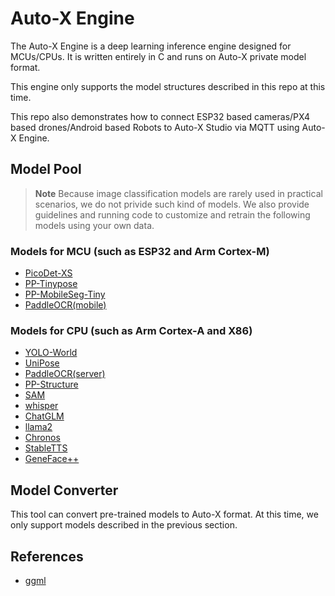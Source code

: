 # Auto-X Engine

The Auto-X Engine is a deep learning inference engine designed for MCUs/CPUs. It is written entirely in C and runs on Auto-X private model format.

This engine only supports the model structures described in this repo at this time.

This repo also demonstrates how to connect ESP32 based cameras/PX4 based drones/Android based Robots to Auto-X Studio via MQTT using Auto-X Engine.

## Model Pool

> **Note** Because image classification models are rarely used in practical scenarios, we do not privide such kind of models.
> We also provide guidelines and running code to customize and retrain the following models using your own data.

### Models for MCU (such as ESP32 and Arm Cortex-M)

- [PicoDet-XS](https://github.com/PaddlePaddle/PaddleDetection/tree/release/2.7/configs/picodet)
- [PP-Tinypose](https://github.com/PaddlePaddle/PaddleDetection/tree/release/2.7/configs/keypoint/tiny_pose)
- [PP-MobileSeg-Tiny](https://github.com/PaddlePaddle/PaddleSeg/tree/release/2.9/configs/pp_mobileseg)
- [PaddleOCR(mobile)](https://github.com/PaddlePaddle/PaddleOCR/blob/main/doc/doc_en/models_list_en.md)

### Models for CPU (such as Arm Cortex-A and X86)

- [YOLO-World](https://github.com/AILab-CVC/YOLO-World)
- [UniPose](https://github.com/IDEA-Research/UniPose)
- [PaddleOCR(server)](https://github.com/PaddlePaddle/PaddleOCR/blob/main/doc/doc_en/models_list_en.md)
- [PP-Structure](https://github.com/PaddlePaddle/PaddleOCR/blob/main/ppstructure/docs/models_list_en.md)
- [SAM](https://github.com/ggerganov/ggml)
- [whisper](https://github.com/ggerganov/ggml)
- [ChatGLM](https://github.com/ggerganov/ggml)
- [llama2](https://github.com/karpathy/llama2.c)
- [Chronos](https://github.com/amazon-science/chronos-forecasting)
- [StableTTS](https://github.com/KdaiP/StableTTS)
- [GeneFace++](https://github.com/yerfor/GeneFacePlusPlus)

## Model Converter

This tool can convert pre-trained models to Auto-X format.
At this time, we only support models described in the previous section.


## References

- [ggml](https://github.com/ggerganov/ggml)